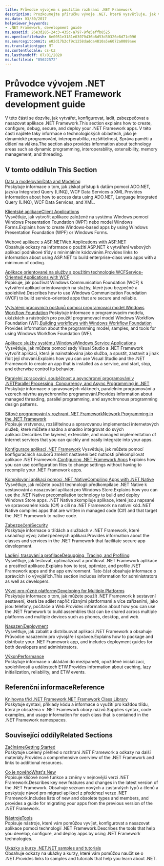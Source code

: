 ```yaml
---
title: Průvodce vývojem s použitím rozhraní .NET Framework
description: Prozkoumejte příručku vývoje .NET, která vysvětluje, jak vytvářet, konfigurovat, ladit, zabezpečovat a nasazovat aplikace .NET.
ms.date: 03/30/2017
helpviewer_keywords:
- .NET Framework, development guide
ms.assetid: 26e3d285-24c3-435c-a797-9fe5affb8525
ms.openlocfilehash: 6e0051e3181e03070436b8d53d30326e8d71d096
ms.sourcegitcommit: e02d17b2cf9c1258dadda4810a5e6072a0089aee
ms.translationtype: MT
ms.contentlocale: cs-CZ
ms.lasthandoff: 07/01/2020
ms.locfileid: "85622572"
---
```

# <a name="net-framework-development-guide"></a><span data-ttu-id="0880b-103">Průvodce vývojem .NET Framework</span><span class="sxs-lookup"><span data-stu-id="0880b-103">.NET Framework development guide</span></span>

<span data-ttu-id="0880b-104">V této části se dozvíte, jak vytvářet, konfigurovat, ladit, zabezpečovat a nasazovat aplikace .NET Framework.</span><span class="sxs-lookup"><span data-stu-id="0880b-104">This section explains how to create, configure, debug, secure, and deploy your .NET Framework apps.</span></span> <span data-ttu-id="0880b-105">V této části najdete taky informace o technologických oblastech, jako je dynamické programování, interoperabilita, rozšiřitelnost, Správa paměti a dělení na vlákna.</span><span class="sxs-lookup"><span data-stu-id="0880b-105">The section also provides information about technology areas such as dynamic programming, interoperability, extensibility, memory management, and threading.</span></span>  
  
## <a name="in-this-section"></a><span data-ttu-id="0880b-106">V tomto oddílu</span><span class="sxs-lookup"><span data-stu-id="0880b-106">In This Section</span></span>
  
 [<span data-ttu-id="0880b-107">Data a modelování</span><span class="sxs-lookup"><span data-stu-id="0880b-107">Data and Modeling</span></span>](./data/index.md)  
 <span data-ttu-id="0880b-108">Poskytuje informace o tom, jak získat přístup k datům pomocí ADO.NET, jazyka Integrated Query (LINQ), WCF Data Services a XML.</span><span class="sxs-lookup"><span data-stu-id="0880b-108">Provides information about how to access data using ADO.NET, Language Integrated Query (LINQ), WCF Data Services, and XML.</span></span>  
  
 [<span data-ttu-id="0880b-109">Klientské aplikace</span><span class="sxs-lookup"><span data-stu-id="0880b-109">Client Applications</span></span>](develop-client-apps.md)  
 <span data-ttu-id="0880b-110">Vysvětluje, jak vytvořit aplikace založené na systému Windows pomocí Windows Presentation Foundation (WPF) nebo model Windows Forms.</span><span class="sxs-lookup"><span data-stu-id="0880b-110">Explains how to create Windows-based apps by using Windows Presentation Foundation (WPF) or Windows Forms.</span></span>  
  
 [<span data-ttu-id="0880b-111">Webové aplikace s ASP.NET</span><span class="sxs-lookup"><span data-stu-id="0880b-111">Web Applications with ASP.NET</span></span>](develop-web-apps-with-aspnet.md)  
 <span data-ttu-id="0880b-112">Obsahuje odkazy na informace o použití ASP.NET k vytváření webových aplikací podnikové třídy s minimálním kódováním.</span><span class="sxs-lookup"><span data-stu-id="0880b-112">Provides links to information about using ASP.NET to build enterprise-class web apps with a minimum of coding.</span></span>  
  
 [<span data-ttu-id="0880b-113">Aplikace orientované na služby s použitím technologie WCF</span><span class="sxs-lookup"><span data-stu-id="0880b-113">Service-Oriented Applications with WCF</span></span>](./wcf/index.md)  
 <span data-ttu-id="0880b-114">Popisuje, jak používat Windows Communication Foundation (WCF) k vytváření aplikací orientovaných na služby, které jsou bezpečné a spolehlivé.</span><span class="sxs-lookup"><span data-stu-id="0880b-114">Describes how to use Windows Communication Foundation (WCF) to build service-oriented apps that are secure and reliable.</span></span>  
  
 <span data-ttu-id="0880b-115">[Vytváření pracovních postupů pomocí programovací model Windows Workflow Foundation](windows-workflow-foundation/index.md) Poskytuje informace o programovacím modelu, ukázkách a nástrojích pro použití programovací model Windows Workflow Foundation (WF).</span><span class="sxs-lookup"><span data-stu-id="0880b-115">[Building workflows with Windows Workflow Foundation](windows-workflow-foundation/index.md) Provides information about the programming model, samples, and tools for using Windows Workflow Foundation (WF).</span></span>  

 [<span data-ttu-id="0880b-116">Aplikace služby systému Windows</span><span class="sxs-lookup"><span data-stu-id="0880b-116">Windows Service Applications</span></span>](./windows-services/index.md)  
 <span data-ttu-id="0880b-117">Vysvětluje, jak můžete pomocí sady Visual Studio a .NET Framework vytvořit aplikaci, která je nainstalována jako služba, a spustit, zastavit a jinak řídit její chování.</span><span class="sxs-lookup"><span data-stu-id="0880b-117">Explains how you can use Visual Studio and the .NET Framework to create an app that is installed as a service, and start, stop, and otherwise control its behavior.</span></span>  
  
 [<span data-ttu-id="0880b-118">Paralelní zpracování, souběžnost a asynchronní programování v .NET</span><span class="sxs-lookup"><span data-stu-id="0880b-118">Parallel Processing, Concurrency, and Async Programming in .NET</span></span>](../standard/parallel-processing-and-concurrency.md)  
 <span data-ttu-id="0880b-119">Poskytuje informace o spravovaných vláknech, paralelním programování a vzorech návrhu asynchronního programování.</span><span class="sxs-lookup"><span data-stu-id="0880b-119">Provides information about managed threading, parallel programming, and asynchronous programming design patterns.</span></span>  
  
 [<span data-ttu-id="0880b-120">Síťové programování v rozhraní .NET Framework</span><span class="sxs-lookup"><span data-stu-id="0880b-120">Network Programming in the .NET Framework</span></span>](./network-programming/index.md)  
 <span data-ttu-id="0880b-121">Popisuje vrstvenou, rozšiřitelnou a spravovanou implementaci internetových služeb, které můžete snadno a snadno integrovat do svých aplikací.</span><span class="sxs-lookup"><span data-stu-id="0880b-121">Describes the layered, extensible, and managed implementation of Internet services that you can quickly and easily integrate into your apps.</span></span>  
  
 <span data-ttu-id="0880b-122">[Konfigurace aplikací .NET Framework](configure-apps/index.md) Vysvětluje, jak můžete pomocí konfiguračních souborů změnit nastavení bez nutnosti překompilovat aplikace .NET Framework.</span><span class="sxs-lookup"><span data-stu-id="0880b-122">[Configuring .NET Framework Apps](configure-apps/index.md) Explains how you can use configuration files to change settings without having to recompile your .NET Framework apps.</span></span>  
  
 [<span data-ttu-id="0880b-123">Kompilování aplikací pomocí .NET Native</span><span class="sxs-lookup"><span data-stu-id="0880b-123">Compiling Apps with .NET Native</span></span>](./net-native/index.md)  
 <span data-ttu-id="0880b-124">Vysvětluje, jak můžete použít technologii předkompilace .NET Native k sestavování a nasazování aplikací pro Windows Store.</span><span class="sxs-lookup"><span data-stu-id="0880b-124">Explains how you can use the .NET Native precompilation technology to build and deploy Windows Store apps.</span></span> <span data-ttu-id="0880b-125">.NET Native zkompiluje aplikace, které jsou napsané ve spravovaném kódu (C#) a cílí na .NET Framework na nativní kód.</span><span class="sxs-lookup"><span data-stu-id="0880b-125">.NET Native compiles apps that are written in managed code (C#) and that target the .NET Framework to native code.</span></span>  
  
 [<span data-ttu-id="0880b-126">Zabezpečení</span><span class="sxs-lookup"><span data-stu-id="0880b-126">Security</span></span>](../standard/security/index.md)  
 <span data-ttu-id="0880b-127">Poskytuje informace o třídách a službách v .NET Framework, které usnadňují vývoj zabezpečených aplikací.</span><span class="sxs-lookup"><span data-stu-id="0880b-127">Provides information about the classes and services in the .NET Framework that facilitate secure app development.</span></span>  
  
 [<span data-ttu-id="0880b-128">Ladění, trasování a profilace</span><span class="sxs-lookup"><span data-stu-id="0880b-128">Debugging, Tracing, and Profiling</span></span>](./debug-trace-profile/index.md)  
 <span data-ttu-id="0880b-129">Vysvětluje, jak testovat, optimalizovat a profilovat .NET Framework aplikace a prostředí aplikace.</span><span class="sxs-lookup"><span data-stu-id="0880b-129">Explains how to test, optimize, and profile .NET Framework apps and the app environment.</span></span> <span data-ttu-id="0880b-130">Tato část obsahuje informace o správcích i o vývojářích.</span><span class="sxs-lookup"><span data-stu-id="0880b-130">This section includes information for administrators as well as developers.</span></span>  
  
 [<span data-ttu-id="0880b-131">Vývoj pro různé platformy</span><span class="sxs-lookup"><span data-stu-id="0880b-131">Developing for Multiple Platforms</span></span>](../standard/cross-platform/index.md)  
 <span data-ttu-id="0880b-132">Poskytuje informace o tom, jak můžete použít .NET Framework k sestavení sestavení, která lze sdílet napříč různými platformami a více zařízeními, jako jsou telefony, počítače a Web.</span><span class="sxs-lookup"><span data-stu-id="0880b-132">Provides information about how you can use the .NET Framework to build assemblies that can be shared across multiple platforms and multiple devices such as phones, desktop, and web.</span></span>  
  
 [<span data-ttu-id="0880b-133">Nasazení</span><span class="sxs-lookup"><span data-stu-id="0880b-133">Deployment</span></span>](./deployment/index.md)  
 <span data-ttu-id="0880b-134">Vysvětluje, jak zabalit a distribuovat aplikaci .NET Framework a obsahuje Průvodce nasazením pro vývojáře i správce.</span><span class="sxs-lookup"><span data-stu-id="0880b-134">Explains how to package and distribute your .NET Framework app, and includes deployment guides for both developers and administrators.</span></span>  
  
 [<span data-ttu-id="0880b-135">Výkon</span><span class="sxs-lookup"><span data-stu-id="0880b-135">Performance</span></span>](./performance/index.md)  
 <span data-ttu-id="0880b-136">Poskytuje informace o ukládání do mezipaměti, opožděné inicializaci, spolehlivosti a událostech ETW.</span><span class="sxs-lookup"><span data-stu-id="0880b-136">Provides information about caching, lazy initialization, reliability, and ETW events.</span></span>  

## <a name="reference"></a><span data-ttu-id="0880b-137">Referenční informace</span><span class="sxs-lookup"><span data-stu-id="0880b-137">Reference</span></span>  
 [<span data-ttu-id="0880b-138">Knihovna tříd .NET Framework</span><span class="sxs-lookup"><span data-stu-id="0880b-138">.NET Framework Class Library</span></span>](/dotnet/api/?view=netframework-4.7)  
 <span data-ttu-id="0880b-139">Poskytuje syntaxi, příklady kódu a informace o využití pro každou třídu, která je obsažena v .NET Framework obory názvů.</span><span class="sxs-lookup"><span data-stu-id="0880b-139">Supplies syntax, code examples, and usage information for each class that is contained in the .NET Framework namespaces.</span></span>  
  
## <a name="related-sections"></a><span data-ttu-id="0880b-140">Související oddíly</span><span class="sxs-lookup"><span data-stu-id="0880b-140">Related Sections</span></span>  
 [<span data-ttu-id="0880b-141">Začínáme</span><span class="sxs-lookup"><span data-stu-id="0880b-141">Getting Started</span></span>](./get-started/index.md)  
 <span data-ttu-id="0880b-142">Poskytuje ucelený přehled o rozhraní .NET Framework a odkazy na další materiály.</span><span class="sxs-lookup"><span data-stu-id="0880b-142">Provides a comprehensive overview of the .NET Framework and links to additional resources.</span></span>  
  
 [<span data-ttu-id="0880b-143">Co je nového</span><span class="sxs-lookup"><span data-stu-id="0880b-143">What's New</span></span>](./whats-new/index.md)  
 <span data-ttu-id="0880b-144">Popisuje klíčové nové funkce a změny v nejnovější verzi .NET Framework.</span><span class="sxs-lookup"><span data-stu-id="0880b-144">Describes key new features and changes in the latest version of the .NET Framework.</span></span> <span data-ttu-id="0880b-145">Obsahuje seznam nových a zastaralých typů a členů a poskytuje návod pro migraci aplikací z předchozí verze .NET Framework.</span><span class="sxs-lookup"><span data-stu-id="0880b-145">Includes lists of new and obsolete types and members, and provides a guide for migrating your apps from the previous version of the .NET Framework.</span></span>  
  
 [<span data-ttu-id="0880b-146">Nástroje</span><span class="sxs-lookup"><span data-stu-id="0880b-146">Tools</span></span>](./tools/index.md)  
 <span data-ttu-id="0880b-147">Popisuje nástroje, které vám pomůžou vyvíjet, konfigurovat a nasazovat aplikace pomocí technologií .NET Framework.</span><span class="sxs-lookup"><span data-stu-id="0880b-147">Describes the tools that help you develop, configure, and deploy apps by using .NET Framework technologies.</span></span>  
  
 [<span data-ttu-id="0880b-148">Ukázky a kurzy .NET</span><span class="sxs-lookup"><span data-stu-id="0880b-148">.NET samples and tutorials</span></span>](../samples-and-tutorials/index.md)  
 <span data-ttu-id="0880b-149">Obsahuje odkazy na ukázky a kurzy, které vám pomůžou naučit se o .NET.</span><span class="sxs-lookup"><span data-stu-id="0880b-149">Provides links to samples and tutorials that help you learn about .NET.</span></span>
